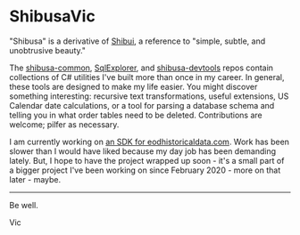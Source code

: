 # ShibusaVic

"Shibusa" is a derivative of [Shibui](https://en.wikipedia.org/wiki/Shibui), a reference to "simple, subtle, and unobtrusive beauty."

The [shibusa-common](https://github.com/shibusavic/shibusa-common), [SqlExplorer](https://github.com/shibusavic/SqlExplorer), and [shibusa-devtools](https://github.com/shibusavic/shibusa-devtools) repos contain collections of C# utilities I've built more than once in my career. In general, these tools are designed to make my life easier. You might discover something interesting: recursive text transformations, useful extensions, US Calendar date calculations, or a tool for parsing a database schema and telling you in what order tables need to be deleted. Contributions are welcome; pilfer as necessary.

I am currently working on [an SDK for eodhistoricaldata.com](https://github.com/shibusavic/EodHistoricalDataCSharpSdk). Work has been slower than I would have liked because my day job has been demanding lately. But, I hope to have the project wrapped up soon - it's a small part of a bigger project I've been working on since February 2020 - more on that later - maybe.

--------

Be well.

Vic
